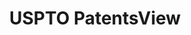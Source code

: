 ---
layout: default
bigquery: https://console.cloud.google.com/bigquery?p=patents-public-data&d=patentsview&page=dataset
citation: Attribution should be given to PatentsView for use, distribution, or derivative
  works.
code: https://github.com/CSSIP-AIR/PatentsView-Code-Snippets/
contributors: USPTO
cost: None
description: 'PatentsView includes US patent data including raw data (summaries, applications,
  pregrant applications), disambugations of inventors and assignees, and inventor
  gender estimates.  Also foreign priority data, # of figures and sheets, and government
  interest statements.'
documentation: https://patentsview.org/query/builder-faqs
last_edit: Mon, 04 Apr 2022 19:02:57 GMT
location: https://patentsview.org/
maintained_by: USPTO
record_creation_timestamp: 12/2/2020 17:20:46
schema_fields: '[''rawlocation_id'', ''disamb_inventor_id_20200331'', ''sector_title'',
  ''organization_id'', ''applicant_type'', ''length'', ''name'', ''latitude'', ''withdrawn'',
  ''disamb_assignee_id_20190312'', ''text'', ''disamb_assignee_id_20190820'', ''disamb_inventor_id_20170808'',
  ''_102_date'', ''lapse_of_patent'', ''longitude'', ''disamb_assignee_id_20191231'',
  ''county'', ''rawassignee_id'', ''category'', ''category_id'', ''level_three'',
  ''application_id'', ''fname'', ''level_one'', ''group'', ''lawyer_id'', ''rawinventor_id'',
  ''subgroup_id'', ''classification_data_source'', ''abstract'', ''filename'', ''subgroup'',
  ''disamb_assignee_id_20191008'', ''title'', ''variety'', ''designation'', ''contract_award_number'',
  ''rule_47'', ''deceased'', ''disamb_inventor_id_20170307'', ''section_id'', ''disamb_inventor_id_20181127'',
  ''num_figures'', ''group_id'', ''field_id'', ''f371_date'', ''lname'', ''role'',
  ''ipc_version_indicator'', ''disclaimer_date'', ''level_two'', ''disamb_inventor_id_20171003'',
  ''location_id'', ''subsection_id'', ''disamb_inventor_id_20190312'', ''state_fips'',
  ''publication_number'', ''disamb_inventor_id_20200929'', ''f102_date'', ''disamb_inventor_id_20201229'',
  ''classification_value'', ''doctype'', ''mainclass_id'', ''term_disclaimer'', ''series_code'',
  ''disamb_assignee_id_20200929'', ''field_title'', ''ipc_class'', ''name_last'',
  ''sequence'', ''disamb_inventor_id_20171226'', ''symbol_position'', ''disamb_assignee_id_20181127'',
  ''num'', ''term_grant'', ''patent_id'', ''exemplary'', ''male'', ''status'', ''disamb_inventor_id_20191231'',
  ''attribution_status'', ''latin_name'', ''state'', ''action_date'', ''country'',
  ''name_first'', ''number'', ''country_transformed'', ''organization'', ''main_group'',
  ''disamb_inventor_id_20190820'', ''classification_status'', ''uuid'', ''citation_id'',
  ''dependent'', ''disamb_inventor_id_20191008'', ''section'', ''inventor_id'', ''county_fips'',
  ''relkind'', ''subclass_id'', ''subcategory_id'', ''rel_id'', ''num_claims'', ''disamb_assignee_id_20200630'',
  ''subclass'', ''kind'', ''reldocno'', ''city'', ''latlong'', ''type'', ''num_sheets'',
  ''id'', ''gi_statement'', ''disamb_assignee_id_20200331'', ''term_extension'', ''disamb_inventor_id_20200630'',
  ''disamb_inventor_id_20180528'', ''doc_type'', ''date'', ''assignee_id'', ''_371_date'',
  ''male_flag'', ''classification_level'']'
shortname: patentsview
tags:
- disambiguation
- United States
- gender
terms_of_use: Creative Commons Attribution 4.0 International License.
timeframe: 1963-1999
title: USPTO PatentsView
uuid: cf1780b1-e265-4e49-8d1d-83b9cfe0fd9a
---